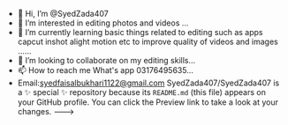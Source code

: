 - 👋 Hi, I’m @SyedZada407
- 👀 I’m interested in editing photos and videos ...
- 🌱 I’m currently learning basic things related to editing such as apps  capcut inshot alight motion etc to improve quality of videos and images ......
- 💞️ I’m looking to collaborate on my editing skills...
- 📫 How to reach me What's app 03176495635...
- Email:syedfaisalbukhari1122@gmail.com
SyedZada407/SyedZada407 is a ✨ special ✨ repository because its `README.md` (this file) appears on your GitHub profile.
You can click the Preview link to take a look at your changes.
--->
